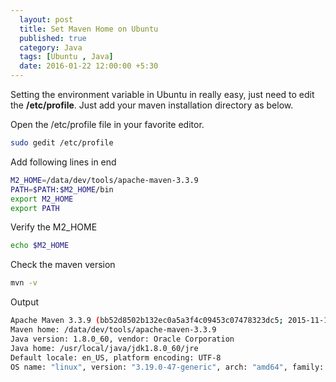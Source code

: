 ```yaml
---
  layout: post
  title: Set Maven Home on Ubuntu
  published: true
  category: Java
  tags: [Ubuntu , Java]
  date: 2016-01-22 12:00:00 +5:30
---
```


Setting the environment variable in Ubuntu in really easy, just need to edit the <b>/etc/profile</b>. Just add your maven installation directory as below.

Open the /etc/profile file in your favorite editor.

``` bash
sudo gedit /etc/profile
```

Add following lines in end

``` bash
M2_HOME=/data/dev/tools/apache-maven-3.3.9
PATH=$PATH:$M2_HOME/bin
export M2_HOME
export PATH
```

Verify the M2_HOME
``` bash
echo $M2_HOME
```

Check the maven version
``` bash
mvn -v
```

Output
``` bash
Apache Maven 3.3.9 (bb52d8502b132ec0a5a3f4c09453c07478323dc5; 2015-11-10T22:11:47+05:30)
Maven home: /data/dev/tools/apache-maven-3.3.9
Java version: 1.8.0_60, vendor: Oracle Corporation
Java home: /usr/local/java/jdk1.8.0_60/jre
Default locale: en_US, platform encoding: UTF-8
OS name: "linux", version: "3.19.0-47-generic", arch: "amd64", family: "unix"
```

